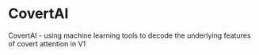 # CovertAI
CovertAI - using machine learning tools to decode the underlying features of covert attention in V1
